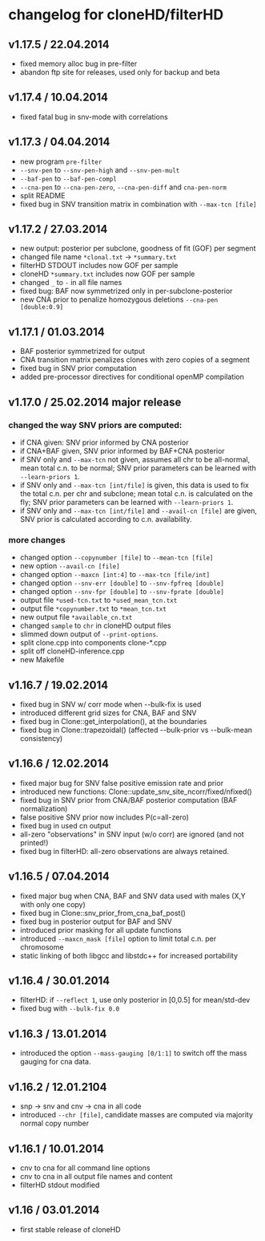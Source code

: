 # changelog for cloneHD/filterHD

## v1.17.5 / 22.04.2014

*  fixed memory alloc bug in pre-filter
*  abandon ftp site for releases, used only for backup and beta

## v1.17.4 / 10.04.2014

*  fixed fatal bug in snv-mode with correlations

## v1.17.3 / 04.04.2014

*  new program `pre-filter`
*  `--snv-pen` to `--snv-pen-high` and `--snv-pen-mult`
*  `--baf-pen` to `--baf-pen-compl`
*  `--cna-pen` to `--cna-pen-zero`, `--cna-pen-diff` and `cna-pen-norm`
*  split README
*  fixed bug in SNV transition matrix in combination with `--max-tcn [file]`

## v1.17.2 / 27.03.2014

*  new output: posterior per subclone, goodness of fit (GOF) per
   segment
*  changed file name `*clonal.txt` -> `*summary.txt`
*  filterHD STDOUT includes now GOF per sample
*  cloneHD `*summary.txt` includes now GOF per sample
*  changed `_` to `-` in all file names
*  fixed bug: BAF now symmetrized only in per-subclone-posterior
*  new CNA prior to penalize homozygous deletions `--cna-pen [double:0.9]`

## v1.17.1 / 01.03.2014

*  BAF posterior symmetrized for output
*  CNA transition matrix penalizes clones with zero copies of a segment
*  fixed bug in SNV prior computation
*  added pre-processor directives for conditional openMP compilation

## v1.17.0 / 25.02.2014 major release

### changed the way SNV priors are computed:

*  if CNA given: SNV prior informed by CNA posterior
*  if CNA+BAF given, SNV prior informed by BAF+CNA posterior
*  if SNV only and `--max-tcn` not given, assumes all chr to be
   all-normal, mean total c.n. to be normal; SNV prior parameters can
   be learned with `--learn-priors 1`.
*  if SNV only and `--max-tcn [int/file]` is given, this data is used
   to fix the total c.n. per chr and subclone; mean total c.n. is
   calculated on the fly; SNV prior parameters can be learned with
   `--learn-priors 1`.
*  if SNV only and `--max-tcn [int/file]` and `--avail-cn [file]` are
   given, SNV prior is calculated according to c.n. availability.

### more changes

*  changed option `--copynumber [file]` to  `--mean-tcn [file]`
*  new option  `--avail-cn [file]`
*  changed option `--maxcn [int:4]` to `--max-tcn [file/int]`
*  changed option `--snv-err [double]` to `--snv-fpfreq [double]`
*  changed option `--snv-fpr [double]` to `--snv-fprate [double]`
*  output file `*used-tcn.txt` to `*used_mean_tcn.txt`
*  output file `*copynumber.txt` to `*mean_tcn.txt`
*  new output file `*available_cn.txt`
*  changed `sample` to `chr` in cloneHD output files
*  slimmed down output of `--print-options`.
*  split clone.cpp into components clone-*.cpp
*  split off cloneHD-inference.cpp
*  new Makefile

## v1.16.7 / 19.02.2014

*  fixed bug in SNV w/ corr mode when --bulk-fix is used
*  introduced different grid sizes for CNA, BAF and SNV
*  fixed bug in Clone::get_interpolation(), at the boundaries
*  fixed bug in Clone::trapezoidal() (affected --bulk-prior vs --bulk-mean consistency)

## v1.16.6 / 12.02.2014

*  fixed major bug for SNV false positive emission rate and prior
*  introduced new functions:  Clone::update_snv_site_ncorr/fixed/nfixed()
*  fixed bug in SNV prior from CNA/BAF posterior computation (BAF normalization)
*  false positive SNV prior now includes P(c=all-zero)
*  fixed bug in used cn output
*  all-zero "observations" in SNV input (w/o corr) are ignored (and not printed!)
*  fixed bug in filterHD: all-zero observations are always retained.

## v1.16.5 / 07.04.2014

*  fixed major bug when CNA, BAF and SNV data used with males (X,Y with only one copy)
*  fixed bug in Clone::snv_prior_from_cna_baf_post()
*  fixed bug in posterior output for BAF and SNV
*  introduced prior masking for all update functions
*  introduced `--maxcn_mask [file]` option to limit total c.n. per chromosome
*  static linking of both libgcc and libstdc++ for increased portability

## v1.16.4 / 30.01.2014

*  filterHD: if `--reflect 1`, use only posterior in [0,0.5] for mean/std-dev
*  fixed bug with `--bulk-fix 0.0`

## v1.16.3 / 13.01.2014

*  introduced the option `--mass-gauging [0/1:1]` to switch off the mass gauging for cna data.

## v1.16.2 / 12.01.2104

*  snp -> snv and cnv -> cna in all code
*  introduced `--chr [file]`, candidate masses are computed via majority normal copy number

## v1.16.1 / 10.01.2014

*  cnv to cna  for all command line options
*  cnv to cna in all output file names and content
*  filterHD stdout modified

## v1.16 / 03.01.2014

*  first stable release of cloneHD
